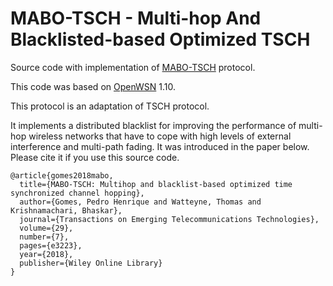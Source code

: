 # MABO-TSCH - Multi-hop And Blacklisted-based Optimized TSCH

Source code with implementation of [MABO-TSCH][1] protocol.

This code was based on [OpenWSN][2] 1.10.

This protocol is an adaptation of TSCH protocol.

It implements a distributed blacklist for improving the performance of multi-hop wireless networks that have to cope with high levels of external interference and multi-path fading.
It was introduced in the paper below. Please cite it if you use this source code.

```
@article{gomes2018mabo,
  title={MABO-TSCH: Multihop and blacklist-based optimized time synchronized channel hopping},
  author={Gomes, Pedro Henrique and Watteyne, Thomas and Krishnamachari, Bhaskar},
  journal={Transactions on Emerging Telecommunications Technologies},
  volume={29},
  number={7},
  pages={e3223},
  year={2018},
  publisher={Wiley Online Library}
}
```

[1]:http://anrg.usc.edu/www/papers/2017_Pedro_ETT_MABO_TSCH.pdf
[2]:https://openwsn.atlassian.net/wiki/spaces/OW/overview
